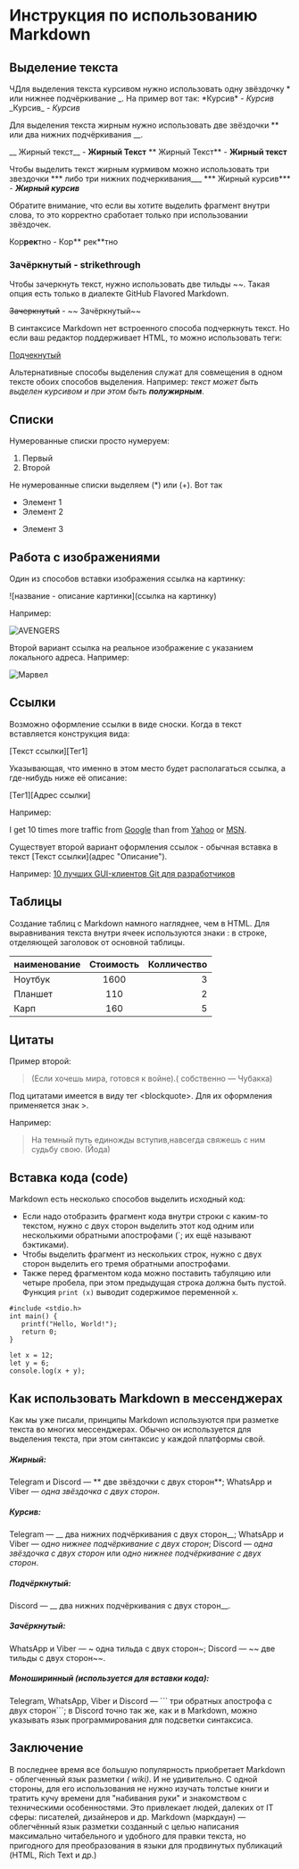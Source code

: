 # Инструкция по использованию Markdown 

## Выделение текста

ЧДля выделения текста курсивом нужно использовать одну звёздочку * или нижнее подчёркивание _. На пример вот так:
\*Курсив\* - *Курсив* 
\_Курсив\_ - _Курсив_

Для выделения текста жирным нужно использовать две звёздочки ** или два нижних подчёркивания __.

\__ Жирный текст\__ - __Жирный Текст__
\** Жирный Текст\** - **Жирный текст**

Чтобы выделить текст жирным курмивом можно использовать три звездочки *** либо три нижних подчеркивания___
\*** Жирный курсив\*** - ***Жирный курсив***

Обратите внимание, что если вы хотите выделить фрагмент внутри слова, то это корректно сработает только при использовании звёздочек.

Кор**рек**тно - Кор\** рек\**тно

### Зачёркнутый - strikethrough

Чтобы зачеркнуть текст, нужно использовать две тильды ~~. Такая опция есть только в диалекте GitHub Flavored Markdown.

~~Зачеркнутый~~ - \~~ Зачёркнутый\~~

В синтаксисе Markdown нет встроенного способа подчеркнуть текст. Но если ваш редактор поддерживает HTML, то можно использовать теги:

<u>Подчекнутый</u>


Альтернативные способы выделения служат для совмещения в одном тексте обоих способов выделения. Например: _текст может быть выделен курсивом и при этом быть **полужирным**_.

## Списки 

Нумерованные списки просто нумеруем:
1. Первый
2. Второй


Не нумерованные списки выделяем (*) или (+). Вот так
* Элемент 1
* Элемент 2
+ Элемент 3

## Работа с изображениями 

Один из способов вставки изображения ссылка на картинку:

![название - описание картинки](ссылка на картинку)

Например:

![AVENGERS](https://i.pinimg.com/736x/1c/b8/0c/1cb80cf643e3d24cb4e1b4321f962edc--avengers-wallpaper-watch-free-movies.jpg)


Второй вариант ссылка на реальное изображение с указанием локального адреса.
Например:

![Марвел](/Marvel.png)


## Ссылки 

Возможно оформление ссылки в виде сноски. Когда в текст вставляется конструкция вида:

[Текст ссылки][Тег1]

 Указывающая, что именно в этом место будет располагаться ссылка, а где-нибудь ниже её описание:

[Тег1][Адрес ссылки]

Например:

I get 10 times more traffic from [Google][1] than from
[Yahoo][2] or [MSN][3].

[1]: http://google.com/        "Google"
[2]: http://search.yahoo.com/  "Yahoo Search"
[3]: http://search.msn.com/    "MSN Search"



Существует второй вариант оформления ссылок - обычная вставка в текст \[Текст ссылки](адрес "Описание")\.

Например:
[10 лучших GUI-клиентов Git для разработчиков]( https://techrocks.ru/2020/04/24/best-git-gui-for-mac-linux-windows/
)

## Таблицы ##

Создание таблиц с Markdown намного нагляднее, чем в HTML. Для выравнивания текста внутри ячеек используются знаки : в строке, отделяющей заголовок от основной таблицы.

наименование     | Стоимость | Колличество
:--------        |:-----:    | -------:
Ноутбук          | 1600      | 3
Планшет          | 110       | 2
Карп             | 160       | 5


## Цитаты
Пример второй:

>  (Если хочешь мира, готовся к войне).( собственно — Чубакка)

Под цитатами имеется в виду тег \<blockquote>\. Для их оформления применяется знак >. 

Например:
 > На темный путь единожды вступив,навсегда свяжешь с ним судьбу свою. (Йода) 

## Вставка кода (code)
 Markdown есть несколько способов выделить исходный код:

+ Если надо отобразить фрагмент кода внутри строки с каким-то текстом, нужно с двух сторон выделить этот код одним или несколькими обратными апострофами (`; их ещё называют бэктиками).
+ Чтобы выделить фрагмент из нескольких строк, нужно с двух сторон выделить его тремя обратными апострофами.
+ Также перед фрагментом кода можно поставить табуляцию или четыре пробела, при этом предыдущая строка должна быть пустой.
Функция `print (x)` выводит содержимое переменной ```x```.

```
#include <stdio.h>
int main() {
   printf("Hello, World!");
   return 0;
}
```

	let x = 12;
	let y = 6;
	console.log(x + y);
    

## Как использовать Markdown в мессенджерах

Как мы уже писали, принципы Markdown используются при разметке текста во многих мессенджерах. Обычно он используется для выделения текста, при этом синтаксис у каждой платформы свой.

##### Жирный:

Telegram и Discord — \** две звёздочки с двух сторон\**;
WhatsApp и Viber — *одна звёздочка с двух сторон*.
##### Курсив:

Telegram — \__ два нижних подчёркивания с двух сторон\__;
WhatsApp и Viber — _одно нижнее подчёркивание с двух сторон_;
Discord — *одна звёздочка с двух сторон* или _одно нижнее подчёркивание с двух сторон_.
##### Подчёркнутый:

Discord — \__ два нижних подчёркивания с двух сторон\__.
##### Зачёркнутый:

WhatsApp и Viber — \~ одна тильда с двух сторон\~;
Discord — \~~ две тильды с двух сторон\~~.
##### Моноширинный (используется для вставки кода):

Telegram, WhatsApp, Viber и Discord — \``` три обратных апострофа с двух сторон\```;
в Discord точно так же, как и в Markdown, можно указывать язык программирования для подсветки синтаксиса.

## Заключение

В последнее время все большую популярность приобретает Markdown - облегченный язык разметки *( wiki)*. И не удивительно. С одной стороны, для его использования не нужно изучать толстые книги и тратить кучу времени для "набивания руки" и знакомством с техническими особенностями. Это привлекает людей, далеких от IT сферы: писателей, дизайнеров и др.
Markdown (маркдаун) — облегчённый язык разметки созданный с целью написания максимально читабельного и удобного для правки текста, но пригодного для преобразования в языки для продвинутых публикаций (HTML, Rich Text и др.)

